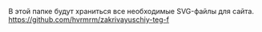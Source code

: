 В этой папке будут храниться все необходимые SVG-файлы для сайта.
https://github.com/hvrmrm/zakrivayuschiy-teg-f